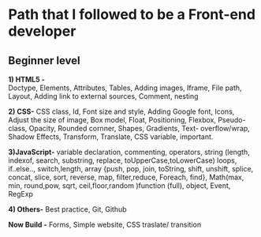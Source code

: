 # Path that I followed to be a Front-end developer


## Beginner level

**1) HTML5 -**  
Doctype, Elements, Attributes, Tables, Adding images, Iframe, File path, Layout, Adding link to external sources, Comment, nesting 

**2) CSS-**
CSS class, Id,  Font size and style, Adding Google font, Icons, Adjust the size of image, Box model, Float, Positioning, Flexbox, Pseudo-class, Opacity, Rounded cornner, Shapes, Gradients, Text- overflow/wrap, Shadow Effects, Transform, Translate, CSS variable, important. 

**3)JavaScript-**
variable declaration, commenting, operators, string (length, indexof, search, substring, replace, toUpperCase,toLowerCase) loops, if..else.., switch,length, array {push, pop, join, toString, shift, unshift, splice, concat, slice, sort, reverse, map, filter,reduce, Foreach, find}, Math(max, min, round,pow, sqrt, ceil,floor,random )function (full), object, Event, RegExp

**4) Others-** 
Best practice, Git, Github

**Now  Build -** Forms, Simple website, CSS traslate/ transition


